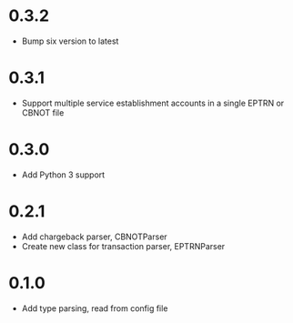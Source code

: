 # 0.3.2
* Bump six version to latest

# 0.3.1
* Support multiple service establishment accounts in a single EPTRN or CBNOT file

# 0.3.0
* Add Python 3 support

# 0.2.1
* Add chargeback parser, CBNOTParser
* Create new class for transaction parser, EPTRNParser


# 0.1.0
* Add type parsing, read from config file
